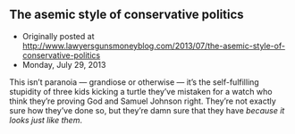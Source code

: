 ## The asemic style of conservative politics

 * Originally posted at http://www.lawyersgunsmoneyblog.com/2013/07/the-asemic-style-of-conservative-politics
 * Monday, July 29, 2013

This isn’t paranoia — grandiose or otherwise — it’s the self-fulfilling stupidity of three kids kicking a turtle they’ve mistaken for a watch who think they’re proving God and Samuel Johnson right. They’re not exactly sure how they’ve done so, but they’re damn sure that they have _because it looks just like them_.